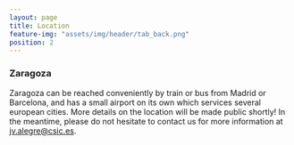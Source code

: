```yaml
---
layout: page
title: Location
feature-img: "assets/img/header/tab_back.png"
position: 2
---
```


### Zaragoza


Zaragoza can be reached conveniently by train or bus from Madrid or Barcelona, and has a small airport on its own which services several european cities. More details on the location will be made public shortly! In the meantime, please do not hesitate to contact us for more information at <a href="mailto:jv.alegre@csic.es">jv.alegre@csic.es</a>.</p>

<!--
### Residencia Universitaria de Jaca

<p align="justify">
<a href='https://resijaca.unizar.es/'>Residencia Universitaria de Jaca</a> (Huesca, Spain), <i>sessions are in-person only.</i> Participants can arrive at any time after 17:00 on June 16th (see <a href="#" id="aboutLink">Schedule</a>).
-->

<!-- JavaScript code to handle the click event and change the URL -->
<!--
<script>
document.getElementById('aboutLink').addEventListener('click', function(e) {
    e.preventDefault(); // Prevents the default behavior of the link

    // Get the current URL
    var currentURL = window.location.href;

    // Replace the part of the URL you want to change
    var newURL = currentURL.replace('location', 'schedule');

    // Navigate to the new URL
    window.location.href = newURL;
});
</script>

<br><br>

On their webpage (follow the hyperlink), applicants can find instructions on how to reach the location by car, bus, or train. Please do not hesitate to contact us for more information at <a href="mailto:jv.alegre@csic.es">jv.alegre@csic.es</a>.</p>

<br>
<center><iframe src="https://www.google.com/maps/embed?pb=!1m18!1m12!1m3!1d2938.3596487725686!2d-0.556613024862697!3d42.568888271174245!2m3!1f0!2f0!3f0!3m2!1i1024!2i768!4f13.1!3m3!1m2!1s0xd578092a9855555%3A0x4baa1306b4ffdc29!2sResidencia%20Universitaria%20de%20Jaca!5e0!3m2!1ses!2ses!4v1705167254537!5m2!1ses!2ses" width="800" height="450" style="border:0;" allowfullscreen="" loading="lazy" referrerpolicy="no-referrer-when-downgrade"></iframe></center>
-->
<!--
this is for including a map in the page, but we need a Google user with the credit card registered (even if showing a map is free)

<html>
<body>

<h1>My First Google Map</h1>

<div id="googleMap" style="width:100%;height:400px;"></div>

<script>
function myMap() {
var mapProp= {
  center:new google.maps.LatLng(51.508742,-0.120850),
  zoom:5,
};
var map = new google.maps.Map(document.getElementById("googleMap"),mapProp);
}
</script>

<script src="https://maps.googleapis.com/maps/api/js?key=YOUR_KEY&callback=myMap"></script>

</body>
</html> -->

<br>
